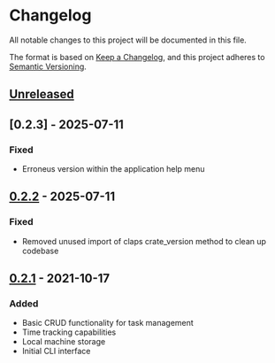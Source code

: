 # Changelog

All notable changes to this project will be documented in this file.

The format is based on [Keep a Changelog](https://keepachangelog.com/en/1.0.0/),
and this project adheres to [Semantic Versioning](https://semver.org/spec/v2.0.0.html).

## [Unreleased]

## [0.2.3] - 2025-07-11
### Fixed
- Erroneus version within the application help menu

## [0.2.2] - 2025-07-11

### Fixed
- Removed unused import of claps crate_version method to clean up codebase

## [0.2.1] - 2021-10-17

### Added
- Basic CRUD functionality for task management
- Time tracking capabilities
- Local machine storage
- Initial CLI interface

[Unreleased]: https://github.com/nnashwin/taskmao/compare/v0.2.2...HEAD
[0.2.2]: https://github.com/nnashwin/taskmao/compare/v0.2.1...v0.2.2
[0.2.1]: https://github.com/nnashwin/taskmao/releases/tag/v0.2.1
